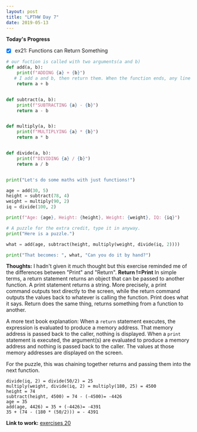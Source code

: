 ```yaml
---
layout: post
title: "LPTHW Day 7"
date: 2019-05-13
---
```


**Today's Progress**

- [x] ex21: Functions can Return Something 

```python
# our fuction is called with two arguments(a and b)
def add(a, b):
    print(f"ADDING {a} + {b}") 
   # I add a and b, then return them. When the function ends, any line that runs it will be able to assign this a + b result to a variable, like age.
    return a + b 


def subtract(a, b):
    print(f"SUBTRACTING {a} - {b}")
    return a - b


def multiply(a, b):
    print(f"MULTIPLYING {a} * {b}")
    return a * b


def divide(a, b):
    print(f"DIVIDING {a} / {b}")
    return a / b


print("Let's do some maths with just functions!")

age = add(30, 5)
height = subtract(78, 4)
weight = multiply(90, 2)
iq = divide(100, 2)

print(f"Age: {age}, Height: {height}, Weight: {weight}, IQ: {iq}")

# A puzzle for the extra credit, type it in anyway.
print("Here is a puzzle.")

what = add(age, subtract(height, multiply(weight, divide(iq, 2))))

print("That becomes: ", what, "Can you do it by hand?")

```

**Thoughts:** I hadn't given it much thought but this exercise reminded me of the differences between "Print" and "Return".  **Return !=Print** In simple terms, a return statement returns an object that can be passed to another function. A print statement returns a string. More precisely, a print command outputs text directly to the screen, while the return command outputs the values back to whatever is calling the function. Print does what it says. Return does the same thing, returns something from a function to another.

A more text book explanation: When a ```return``` statement executes, the expression is evaluated to produce a memory address. That memory address is passed back to the caller, nothing is displayed. When a ```print``` statement is executed, the argument(s) are evaluated to produce a memory address and nothing is passed back to the caller. The values at those memory addresses are displayed on the screen.

For the puzzle, this was chaining together returns and passing them into the next function. 
```
divide(iq, 2) = divide(50/2) = 25 
multiply(weight, divide(iq, 2) = multiply(180, 25) = 4500
height = 74
subtract(height, 4500) = 74 - (-4500)= -4426 
age = 35
add(age, 4426) = 35 + (-4426)= -4391
35 + (74 - (180 * (50/2))) = - 4391
```


**Link to work:** [exercises 20](https://github.com/scottfontenot/py-lpthw)


